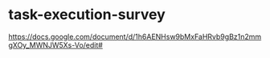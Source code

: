 # task-execution-survey


https://docs.google.com/document/d/1h6AENHsw9bMxFaHRvb9gBz1n2mmgXOy_MWNJW5Xs-Vo/edit#
